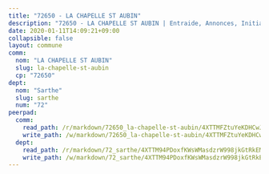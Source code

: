 ```yaml
---
title: "72650 - LA CHAPELLE ST AUBIN"
description: "72650 - LA CHAPELLE ST AUBIN | Entraide, Annonces, Initiatives"
date: 2020-01-11T14:09:21+09:00
collapsible: false
layout: commune
comm:
  nom: "LA CHAPELLE ST AUBIN"
  slug: la-chapelle-st-aubin
  cp: "72650"
dept:
  nom: "Sarthe"
  slug: sarthe
  num: "72"
peerpad:
  comm:
    read_path: /r/markdown/72650_la-chapelle-st-aubin/4XTTMFZtuYeKDHCwJc92NWbZb8KcKHr6Fgc2Ks9oFZJZNqhh9
    write_path: /w/markdown/72650_la-chapelle-st-aubin/4XTTMFZtuYeKDHCwJc92NWbZb8KcKHr6Fgc2Ks9oFZJZNqhh9-K3TgTqHV3r4UBibB5djEiHuXT3zdaAvytbx9ku7uuetB3EXEtyyG3zA51QAviwYTD8bWCJ7cWSLFkD9TaiD4Z6sNVYcQ6RTfbjxhTKirXiihibaQsfXzaEubsdx5KAFxeyXPyMaX
  dept:
    read_path: /r/markdown/72_sarthe/4XTTM94PDoxfKWsWMasdzrW998jkGtRkEM3CSUC42xSpuJKZ5
    write_path: /w/markdown/72_sarthe/4XTTM94PDoxfKWsWMasdzrW998jkGtRkEM3CSUC42xSpuJKZ5-K3TgTpjFyG67yVeuXvSAfSYzY4Yx2FMtDhgpv5HM2EDBJRVMn95z33xx4XjRNYNVaVsBPQ1t4pG9MoyNqwTqa8mcnEUB8rK4BMVbvUhCtGWCPSFnDCaT8GJTyimDgsCirLN3zswh
---
```


